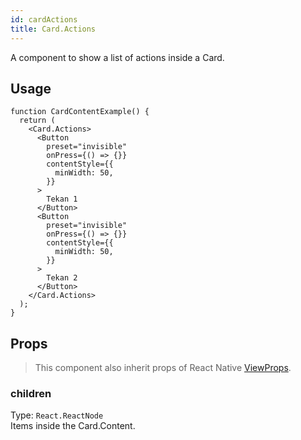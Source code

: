 ```yaml
---
id: cardActions 
title: Card.Actions 
---
```


A component to show a list of actions inside a Card.

## Usage

```tsx live
function CardContentExample() {
  return (
    <Card.Actions>
      <Button
        preset="invisible"
        onPress={() => {}}
        contentStyle={{
          minWidth: 50,
        }}
      >
        Tekan 1
      </Button>
      <Button
        preset="invisible"
        onPress={() => {}}
        contentStyle={{
          minWidth: 50,
        }}
      >
        Tekan 2
      </Button>
    </Card.Actions>
  );
}
```

## Props

> This component also inherit props of React Native [ViewProps](https://reactnative.dev/docs/view#props).

### children

Type: `React.ReactNode`  
Items inside the Card.Content.

